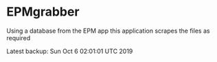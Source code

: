 # EPMgrabber
Using a database from the EPM app this application scrapes the files as required


Latest backup: Sun Oct 6 02:01:01 UTC 2019
